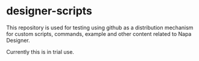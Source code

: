 # designer-scripts
This repository is used for testing using github as a distribution mechanism for custom scripts, commands, example and other content related to Napa Designer.

Currently this is in trial use.
